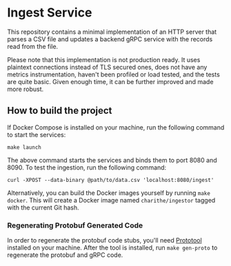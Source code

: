 Ingest Service
==============

This repository contains a minimal implementation of an HTTP server that parses a CSV file and updates a backend gRPC 
service with the records read from the file.

Please note that this implementation is not production ready. It uses plaintext connections instead of
TLS secured ones, does not have any metrics instrumentation, haven't been profiled or load tested, and the tests are 
quite basic. Given enough time, it can be further improved and made more robust.


How to build the project
-------------------------

If Docker Compose is installed on your machine, run the following command to start the services:

```shell
make launch
```

The above command starts the services and binds them to port 8080 and 8090. To test the ingestion, run the following
command:

```shell
curl -XPOST --data-binary @path/to/data.csv 'localhost:8080/ingest'
```

Alternatively, you can build the Docker images yourself by running `make docker`. This will create a Docker image
named `charithe/ingestor` tagged with the current Git hash. 

### Regenerating Protobuf Generated Code

In order to regenerate the protobuf code stubs, you'll need [Prototool](https://github.com/uber/prototool) installed
on your machine. After the tool is installed, run `make gen-proto` to regenerate the protobuf and gRPC code.




